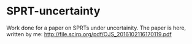 # SPRT-uncertainty
Work done for a paper on SPRTs under uncertainity. The paper is here, written by me: http://file.scirp.org/pdf/OJS_2016102116170119.pdf
